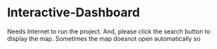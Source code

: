 # Interactive-Dashboard
Needs Internet to run the project. And, please click the search button to display the map. Sometimes the map doesnot open automatically so
